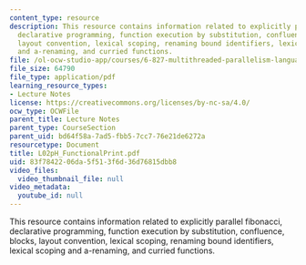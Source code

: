 ```yaml
---
content_type: resource
description: This resource contains information related to explicitly parallel fibonacci,
  declarative programming, function execution by substitution, confluence, blocks,
  layout convention, lexical scoping, renaming bound identifiers, lexical scoping
  and a-renaming, and curried functions.
file: /ol-ocw-studio-app/courses/6-827-multithreaded-parallelism-languages-and-compilers-fall-2002/83f7842206da5f513f6d36d76815dbb8_L02pH_FunctionalPrint.pdf
file_size: 64790
file_type: application/pdf
learning_resource_types:
- Lecture Notes
license: https://creativecommons.org/licenses/by-nc-sa/4.0/
ocw_type: OCWFile
parent_title: Lecture Notes
parent_type: CourseSection
parent_uid: bd64f58a-7ad5-fbb5-7cc7-76e21de6272a
resourcetype: Document
title: L02pH_FunctionalPrint.pdf
uid: 83f78422-06da-5f51-3f6d-36d76815dbb8
video_files:
  video_thumbnail_file: null
video_metadata:
  youtube_id: null
---
```

This resource contains information related to explicitly parallel fibonacci, declarative programming, function execution by substitution, confluence, blocks, layout convention, lexical scoping, renaming bound identifiers, lexical scoping and a-renaming, and curried functions.
